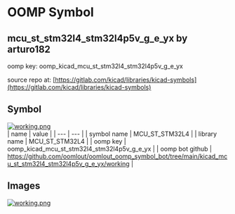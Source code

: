 # OOMP Symbol  
## mcu_st_stm32l4_stm32l4p5v_g_e_yx  by arturo182  
  
oomp key: oomp_kicad_mcu_st_stm32l4_stm32l4p5v_g_e_yx  
  
source repo at: [https://gitlab.com/kicad/libraries/kicad-symbols](https://gitlab.com/kicad/libraries/kicad-symbols)  
## Symbol  
  
[![working.png](working_600.png)](working.png)  
| name | value | 
| --- | --- | 
| symbol name | MCU_ST_STM32L4 | 
| library name | MCU_ST_STM32L4 | 
| oomp key | oomp_kicad_mcu_st_stm32l4_stm32l4p5v_g_e_yx | 
| oomp bot github | https://github.com/oomlout/oomlout_oomp_symbol_bot/tree/main/kicad_mcu_st_stm32l4_stm32l4p5v_g_e_yx/working | 
## Images  
  
[![working.png](working_140.png)](working.png)  
